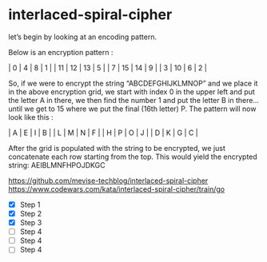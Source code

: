 # interlaced-spiral-cipher

let’s begin by looking at an encoding pattern.

Below is an encryption pattern :

| 0 | 4 | 8 | 1 |
| 11 | 12 | 13 | 5 |
| 7 | 15 | 14 | 9 |
| 3 | 10 | 6 | 2 |

So, if we were to encrypt the string “ABCDEFGHIJKLMNOP” and we place it in the above encryption grid, we start with index 0 in the upper left and put the letter A in there, we then find the number 1 and put the letter B in there… until we get to 15 where we put the final (16th letter) P. The pattern will now look like this :

| A | E | I | B |
| L | M | N | F |
| H | P | O | J |
| D | K | G | C |

After the grid is populated with the string to be encrypted, we just concatenate each row starting from the top. This would yield the encrypted string: AEIBLMNFHPOJDKGC

https://github.com/mevise-techblog/interlaced-spiral-cipher
https://www.codewars.com/kata/interlaced-spiral-cipher/train/go

- [x] Step 1
- [x] Step 2
- [x] Step 3
- [ ] Step 4
- [ ] Step 4
- [ ] Step 4
